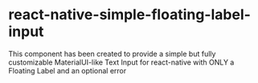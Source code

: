 # react-native-simple-floating-label-input
This component has been created to provide a simple but fully customizable MaterialUI-like Text Input for react-native with ONLY a Floating Label and an optional error
